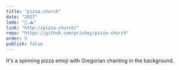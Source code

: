 ```yaml
---
title: "pizza.church"
date: "2017"
lede: "🍕.⛪️"
link: "http://pizza.church/"
repo: "https://github.com/prichey/pizza-church"
order: 5
publish: false
---
```


It's a spinning pizza emoji with Gregorian chanting in the background.
